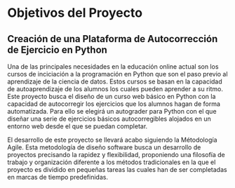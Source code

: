 # Objetivos del Proyecto

## Creación de una Plataforma de Autocorrección de Ejercicio en Python

Una de las principales necesidades en la educación online actual son los cursos de inciciación a la programación en Python que son el paso previo al aprendizaje de la ciencia de datos. Estos cursos se basan en la capacidad de autoaprendizaje de los alumnos los cuales pueden aprender a su ritmo. Este proyecto busca el diseño de un curso web básico en Python con la capacidad de autocorregir los ejercicios que los alumnos hagan de forma automatizada. Para ello se elegirá un autograder para Python con el que diseñar una serie de ejercicios básicos autocorregibles alojados en un entorno web desde el que se puedan completar.

El desarrollo de este proyecto se llevará acabo siguiendo la Métodología Agile. Esta metodología de diseño software busca un desarrollo de proyectos precisando la rapidez y flexibilidad, proponiendo una filosofía de trabajo y organización diferente a los métodos tradicionales en la que el proyecto es dividido en pequeñas tareas las cuales han de ser completadas en marcas de tiempo predefinidas.
